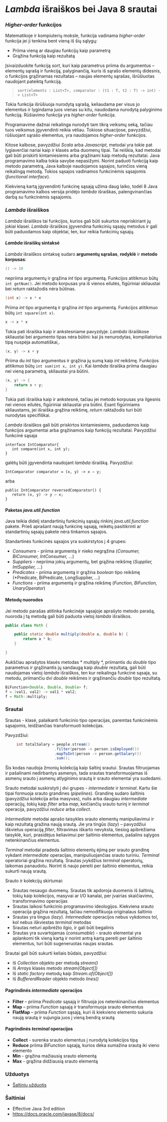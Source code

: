 # *Lambda* išraiškos bei Java 8 srautai
### *Higher-order* funkcijos
Matematikoje ir kompiuterių moksle, funkcija vadinama *higher-order* funkcija jei ji tenkina bent vieną iš šių sąlygų:
- Priima vieną ar daugiau funkcijų kaip parametrą
- Grąžina funkciją kaip rezultatą

Įsivaizduokite funkciją *sort*, kuri kaip parametrus priima du argumentus – elementų sąrašą ir funkciją, palyginančią, kuris iš sąrašo elementų didesnis, o funkcijos grąžinamas rezultatas – naujas elementų sąrašas, išrūšiuotas naudojant pateiktą funkciją.

> `sort(elements : List<T>, comparator : (t1 : T, t2 : T) -> int) -> List<T> `

Tokia funkcija išrūšiuoja nurodytą sąrašą, keliaudama per visus jo elementus ir lygindama juos vienas su kitu, naudodama nurodytą palyginimo funkciją. Rūšiavimo funkcija yra *higher-order* funkcija.

Programavime dažnai reikalinga nurodyti tam tikrą veiksmų seką, tačiau tuos veiksmus įgyvendinti reikia vėliau. Tokiose situacijose, pavyzdžiui, rūšiuojant sąrašo elementus, yra naudojamos *higher-order* funkcijos. 

Kitose kalbose, pavyzdžiui *Scala* arba *Javascript*, metodai yra tokie pat lygiaverčiai nariai kaip ir klasės arba duomenų tipai. Tai reiškia, kad metodai gali būti priskirti kintamiesiems arba grąžinami kaip metodų rezultatai. Java programavimo kalba tokia savybe nepasižymi. Norint paduoti funkciją kaip metodo parametrą, Java kalboje naudojamos sąsajos, turinčios vieną reikalingą metodą. Tokios sąsajos vadinamos funkcinėmis sąsajomis (*functional interface*). 

Kiekvieną kartą įgyvendinti funkcinę sąsają užima daug laiko, todėl 8 Java programavimo kalbos versija pridėjo *lambda* išraiškas, palengvinančias darbą su funkcinėmis sąsajomis.  

### *Lambda* išraiškos 
*Lambda* išraiškos tai funkcijos, kurios gali būti sukurtos nepriskiriant jų jokiai klasei. *Lambda* išraiškos įgyvendina funkcinių sąsajų metodus ir gali būti paduodamos kaip objektai, ten, kur reikia funkcinių sąsajų.  

#### *Lambda* išraiškų sintaksė
*Lambda* išraiškos sintaksę sudaro **argumentų sąrašas**, **rodyklė** ir **metodo korpusas**:

```java
() -> 10
```  
nepriima argumentų ir grąžina *int* tipo argumentą. Funkcijos atitikmuo būtų `int getNum()`. Jei metodo korpusas yra iš vienos eilutės, figūriniai skliaustai bei *return* raktažodis nėra būtinas.

```java  
(int x) -> x * x
``` 
Priima *int* tipo  argumentą ir grąžina *int* tipo argumentą. Funkcijos atitikmuo būtų `int square(int x)`. 

```java
x -> x * x
```
Tokia pati išraiška kaip ir ankstesniame pavyzdyje. *Lambda* išraiškose skliaustai bei argumento tipas nėra būtini: kai jis nenurodytas, kompiliatorius tipą nuspėja automatiškai,. 
```java
(x, y) -> x + y
```
Priima du *int* tipo argumentus ir grąžina jų sumą kaip *int* reikšmę. Funkcijos atitikmuo būtų `int sum(int x, int y)`. Kai *lambda* išraiška priima daugiau nei vieną parametrą, skliaustai yra būtini.
```java
(x, y) -> {
    return x + y;
}
```
Tokia pati išraiška kaip ir ankstesnė, tačiau jei metodo korpusas yra ilgesnis nei vienos eilutės, figūriniai skliaustai yra būtini. Esant figūriniams skliaustams, jei išraiška grąžina reikšmę, *return* raktažodis turi būti nurodytas specifiškai. 

*Lambda* išraiškos gali būti priskirtos kintamiesiems, paduodamos kaip funkcijos argumentai arba grąžinamos kaip funkcijų rezultatai.
Pavyzdžiui funkcinė sąsaja
```
interface IntComparator{
   int compare(int x, int y);
} 
``` 
galėtų būti įgyvendinta naudojant *lambda* išraišką. Pavyzdžiui:
```
IntComparator comparator = (x, y) -> x – y;
```
arba
```
public IntComparator reversedComparator() {
   return (x, y) -> y – x;
}
```
#### Paketas *java.util.function*

Java teikia didelį standartinių funkcinių sąsajų rinkinį *java.util.function* pakete. Prieš aprašant naują funkcinę sąsają, reikėtų pasitikrinti ar standartinių sąsajų pakete nėra tinkamos sąsajos.

Standartinės funkcinės sąsajos yra suskirstytos į 4 grupes:
- *Consumers* - priima argumentą ir nieko negrąžina (*Consumer, BiConsumer, IntConsumer, ...*)
- *Suppliers* - nepriima jokių argumentų, bet grąžina reikšmę (*Supplier, IntSupplier, ...*)
- *Predicates* - priima argumentą ir grąžina *boolean* tipo reikšmę (*Predicate, BiPredicate, LongSupplier, ...)
- *Functions* - priima argumentą ir grąžina reikšmę (*Function, BiFunction, UnaryOperator*)

#### Metodų nuorodos
Jei metodo parašas atitinka funkcinėje sąsajoje aprašyto metodo parašą, nuoroda į tą metodą gali būti paduota vietoj *lambda* išraiškos.
```java
public class Math {

    public static double multiply(double a, double b) {
        return a * b;
    }

}
```
Aukščiau aprašytos klasės metodas * multiply *, priimantis du *double* tipo parametrus ir grąžinantis jų sandaugą kaip *double* rezultatą, gali būti naudojamas vietoj *lambda* išraiškos, ten kur reikalinga funkcinė sąsaja, su metodu, priimančiu dvi *double* reikšmes ir grąžinančiu *double* tipo rezultatą.
  
```java
BiFunction<Double, Double, Double> f;
f = (val1, val2) -> val1 * val2;
f = Math::multiply;	
```

### Srautai
Srautas -  klasė, palaikanti funkcinio tipo operacijas, paremtas funkcinėmis sąsajomis, leidžiančias transformuoti kolekcijas. 

Pavyzdžiui:
```java
     int totalSalary = people.stream()
                      .filter(person -> person.isEmployed())
                      .mapToInt(person -> person.getSalary())
                      .sum();
 ```
Šis kodas naudoja žmonių kolekciją kaip šaltinį srautui. Srautas filtruojamas ir pašalinami nedirbantys asmenys, tada srautas transformuojamas iš asmenų srauto į asmenų atlyginimo srautą ir srauto elementai yra sudedami. 


Srauto metodai suskirstyti į dvi grupes - *intermediate* ir *terminal*. Kartu šie tipai formuoja srauto grandines (*pipelines*). Grandinę sudaro šaltinis (pavyzdžiui kolekcija arba masyvas), nulis arba daugiau *intermediate* operacijų, tokių kaip *filter* arba *map*, keičiančių srauto turinį ir *terminal* operacija, pavyzdžiui *reduce* arba *collect*. 


*Intermediate* metodai aprašo taisykles srauto elementų manipuliavimui ir kaip rezultatą gražina naują srautą. Jie yra tingūs (*lazy*) – pavyzdžiui iškvietus operaciją *filter*, filtravimas iškarto nevyksta, tiesiog apibrėžiama taisyklė, kuri, prasidėjus keliavimui per šaltinio elementus, pašalins sąlygos netenkinančius elementus.  


*Terminal* metodai pradeda šaltinio elementų ėjimą per srauto grandinę vykdant *intermediate* operacijas, manipuliuojančias srauto turiniu. *Terminal* operatoriai grąžina rezultatą. Srautas įvykdžius *terminal* operatorių, laikomas panaudotu. Norint iš naujo pereiti per šaltinio elementus, reikia sukurti naują srautą.


Srauto ir kolekcijų skirtumai:
-	Srautas nesaugo duomenų. Srautas tik apdoroja duomenis iš šaltinių, tokių kaip kolekcijos, masyvai ar I/O kanalai, per įvairias skaičiavimo, transformavimo operacijas
-	Srautas laikosi funkcinio programavimo ideologijos. Kiekviena srauto operacija grąžina rezultatą, tačiau nemodifikuoja originalaus šaltinio
-	Srautas yra tingus (*lazy*). *Intermediate* operacijos nebus vykdomos tol, kol nebus iškviestas *terminal* metodas
-	Srautas neturi apibrėžto ilgio, ir gali būti begalinis
-	Srautas yra suvartojamas (*consumable*) - srauto elementai yra aplankomi tik vieną kartą ir norint antrą kartą pereiti per šaltinio elementus, turi būti sugeneruotas naujas srautas.

Srautai gali būti sukurti keliais būdais, pavyzdžiui:
-	Iš *Collection* objekto per metodą *stream()* 
-	Iš *Arrays* klasės metodo *stream(Object[])*
-	Iš *static factory* metodų kaip *Stream.of(Object[])* 
-	Iš *BuffererdReader* objekto metodo *lines()*

#### Pagrindinės *intermediate* operacijos
-	**Filter** – priima *Predicate* sąsają ir filtruoja jos netenkinančius elementus
-	**Map** – priima  *Function* sąsają ir transformuoja srauto elementus
-	**FlatMap** – priima *Function* sąsają, kuri iš kiekvieno elemento sukuria naują srautą ir sujungia juos į vieną bendrą srautą

#### Pagrindinės *terminal* operacijos
-	**Collect** - surenka srauto elementus į nurodytą kolekcijos tipą
-	**Reduce** priima *BiFunction* sąsają, kurios dėka sumažina srautą iki vieno elemento
-	**Min** - grąžina mažiausią srauto elementą
-	**Max** - grąžina didžiausią srauto elementą
### Užduotys
- [Šaltinių užduotis](exercises/stream-exercise.md)

### Šaltiniai
-	Effective Java 3rd edition
-	https://docs.oracle.com/javase/8/docs/
